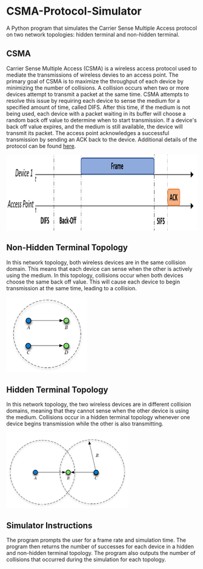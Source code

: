 # CSMA-Protocol-Simulator
A Python program that simulates the Carrier Sense Multiple Access protocol on two network topologies: hidden terminal and non-hidden terminal.

## CSMA
Carrier Sense Multiple Access (CSMA) is a wireless access protocol used to mediate the transmissions of wireless devies to an access point. The primary goal of CSMA is to maximize the throughput of each device by minimizing the number of collisions. A collision occurs when two or more devices attempt to transmit a packet at the same time. CSMA attempts to resolve this issue by requiring each device to sense the medium for a specified amount of time, called DIFS. After this time, if the medium is not being used, each device with a packet waiting in its buffer will choose a random back off value to determine when to start transmission. If a device's back off value expires, and the medium is still available, the device will transmit its packet. The access point acknowledges a successful transmission by sending an ACK back to the device. Additional details of the protocol can be found [here](<https://en.wikipedia.org/wiki/Carrier-sense_multiple_access>).

<img src =images/csma_timing_diagram.PNG height=200>

## Non-Hidden Terminal Topology
In this network topology, both wireless devices are in the same collision domain. This means that each device can sense when the other is actively using the medium. In this topology, collisions occur when both devices choose the same back off value. This will cause each device to begin transmission at the same time, leading to a collision.

<img src =images/non_hidden_terminal.PNG height=200>

## Hidden Terminal Topology
In this network topology, the two wireless devices are in different collision domains, meaning that they cannot sense when the other device is using the medium. Collisions occur in a hidden terminal topology whenever one device begins transmission while the other is also transmitting.

<img src =images/hidden_terminal.PNG height=200>

## Simulator Instructions
The program prompts the user for a frame rate and simulation time. The program then returns the number of successes for each device in a hidden and non-hidden terminal topology. The program also outputs the number of collisions that occurred during the simulation for each topology.
